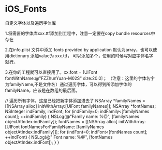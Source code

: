 iOS_Fonts
=========

自定义字体以及遍历字体库

1.将需要的字体库xxx.ttf添加到工程中，注意一定要在copy bundle resources中存在

2.在info.plist 文件中添加 fonts provided by application 默认为array，也可以使用dictionary  添加value为  xxx.ttf，
可以添加多个，使用的时候写对应字体名字就行。

3.在你的工程就可以直接用了。xx.font = [UIFont fontWithName:@"FZZhunYuan-M02S" size:20.0]；
（注意：这里的字体名字为familyName,不是文件名）通过遍历字体，可以得到所添加字体的familyName，应该是在数组的最后面。

//    遍历所有字体。这是已经把新字体添加进去了
    NSArray *familyNames = [[NSArray alloc] initWithArray:[UIFont familyNames]];
    NSArray *fontNames;
    NSInteger indFamily, indFont;
    for (indFamily=0; indFamily<[familyNames count]; ++indFamily)
    {
        NSLog(@"Family name: %@", [familyNames objectAtIndex:indFamily]);
        fontNames = [[NSArray alloc] initWithArray:
                     [UIFont fontNamesForFamilyName:
                      [familyNames objectAtIndex:indFamily]]];
        for (indFont=0; indFont<[fontNames count]; ++indFont)
        {
            NSLog(@"    Font name: %@", [fontNames objectAtIndex:indFont]);
        }
    }
